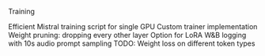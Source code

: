 Training

Efficient Mistral training script for single GPU
Custom trainer implementation
Weight pruning: dropping every other layer
Option for LoRA
W&B logging with 10s audio prompt sampling
TODO: Weight loss on different token types
